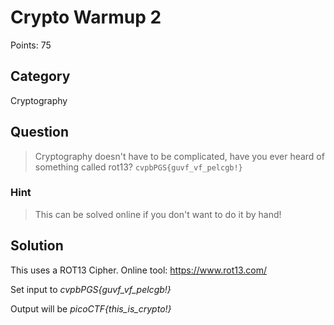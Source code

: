 # Crypto Warmup 2
Points: 75

## Category
Cryptography

## Question
>Cryptography doesn't have to be complicated, have you ever heard of something called rot13? `cvpbPGS{guvf_vf_pelcgb!}`

### Hint
>This can be solved online if you don't want to do it by hand!

## Solution
This uses a ROT13 Cipher. Online tool: https://www.rot13.com/

Set input to _cvpbPGS{guvf_vf_pelcgb!}_

Output will be _picoCTF{this_is_crypto!}_ 


